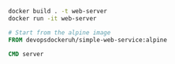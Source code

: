 
```sh
docker build . -t web-server
docker run -it web-server
```

```dockerfile
# Start from the alpine image
FROM devopsdockeruh/simple-web-service:alpine

CMD server
```